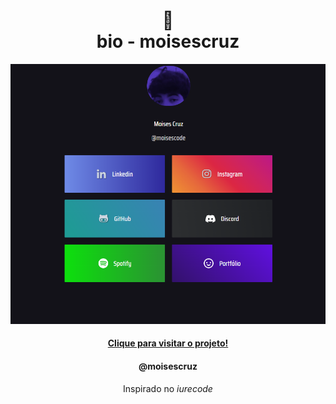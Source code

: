 <h1 align="center">
🔗<br>bio - moisescruz
</h1>

![Resultado final do projeto](assets/imagens/resultado.png)

<h4 align="center"><a href="https://bio-eta.vercel.app/">Clique para visitar o projeto!</a></h4>
<h4 align="center">@moisescruz</h4>

<p align="center">Inspirado no <i>iurecode</i></p>

